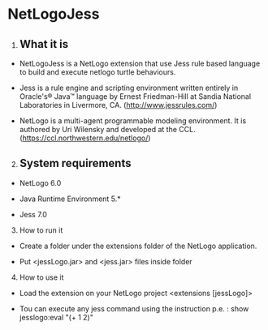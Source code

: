 # NetLogoJess

1. What it is
   ----------

* NetLogoJess is a NetLogo extension that use Jess rule based 
  language to build and execute netlogo turtle behaviours.
  
* Jess is a rule engine and scripting environment written 
  entirely in Oracle's® Java™ language by Ernest Friedman-Hill 
  at Sandia National Laboratories in Livermore, CA.
  (http://www.jessrules.com/)
  
* NetLogo is a multi-agent programmable modeling environment. 
  It is authored by Uri Wilensky and developed at the CCL.
  (https://ccl.northwestern.edu/netlogo/)

2. System requirements
   -------------------
   
* NetLogo 6.0

* Java Runtime Environment 5.*

* Jess 7.0 
 
3. How to run it

* Create a folder <jessLogo> under the extensions folder of the NetLogo 
  application.
 
* Put <jessLogo.jar> and <jess.jar> files inside <jessLogo> folder

4. How to use it

* Load the extension on your NetLogo project
    <extensions [jessLogo]>
    
* Tou can execute any jess command using the <eval> instruction
  p.e. : show jesslogo:eval "(+ 1 2)"
